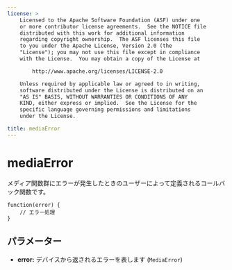 ```yaml
---
license: >
    Licensed to the Apache Software Foundation (ASF) under one
    or more contributor license agreements.  See the NOTICE file
    distributed with this work for additional information
    regarding copyright ownership.  The ASF licenses this file
    to you under the Apache License, Version 2.0 (the
    "License"); you may not use this file except in compliance
    with the License.  You may obtain a copy of the License at

        http://www.apache.org/licenses/LICENSE-2.0

    Unless required by applicable law or agreed to in writing,
    software distributed under the License is distributed on an
    "AS IS" BASIS, WITHOUT WARRANTIES OR CONDITIONS OF ANY
    KIND, either express or implied.  See the License for the
    specific language governing permissions and limitations
    under the License.

title: mediaError
---
```


mediaError
==========

メディア関数群にエラーが発生したときのユーザーによって定義されるコールバック関数です。

    function(error) {
        // エラー処理
    }

パラメーター
----------

- __error:__ デバイスから返されるエラーを表します (`MediaError`)
